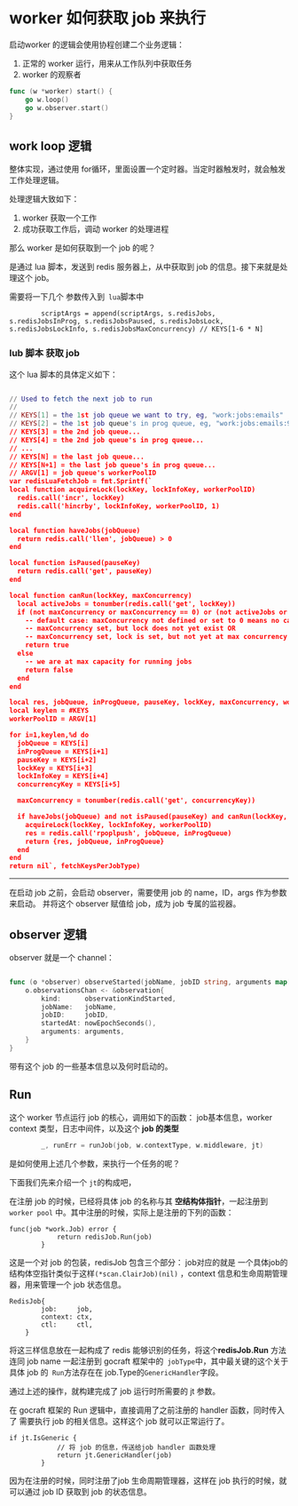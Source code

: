 # worker 如何获取 job 来执行

启动worker 的逻辑会使用协程创建二个业务逻辑：
1. 正常的 worker 运行，用来从工作队列中获取任务
2. worker 的观察者


```go
func (w *worker) start() {
	go w.loop()
	go w.observer.start()
}
```
## work loop 逻辑

整体实现，通过使用 for循环，里面设置一个定时器。当定时器触发时，就会触发工作处理逻辑。

处理逻辑大致如下：
1. worker 获取一个工作
2. 成功获取工作后，调动 worker 的处理进程

那么 worker 是如何获取到一个 job 的呢？

是通过 lua 脚本，发送到 redis 服务器上，从中获取到 job 的信息。接下来就是处理这个 job。

需要将一下几个 参数传入到` lua`脚本中
```
		scriptArgs = append(scriptArgs, s.redisJobs, s.redisJobsInProg, s.redisJobsPaused, s.redisJobsLock, s.redisJobsLockInfo, s.redisJobsMaxConcurrency) // KEYS[1-6 * N]

```
### lub 脚本 获取 job
这个 lua 脚本的具体定义如下：


```lua

// Used to fetch the next job to run
//
// KEYS[1] = the 1st job queue we want to try, eg, "work:jobs:emails"
// KEYS[2] = the 1st job queue's in prog queue, eg, "work:jobs:emails:97c84119d13cb54119a38743:inprogress"
// KEYS[3] = the 2nd job queue...
// KEYS[4] = the 2nd job queue's in prog queue...
// ...
// KEYS[N] = the last job queue...
// KEYS[N+1] = the last job queue's in prog queue...
// ARGV[1] = job queue's workerPoolID
var redisLuaFetchJob = fmt.Sprintf(`
local function acquireLock(lockKey, lockInfoKey, workerPoolID)
  redis.call('incr', lockKey)
  redis.call('hincrby', lockInfoKey, workerPoolID, 1)
end

local function haveJobs(jobQueue)
  return redis.call('llen', jobQueue) > 0
end

local function isPaused(pauseKey)
  return redis.call('get', pauseKey)
end

local function canRun(lockKey, maxConcurrency)
  local activeJobs = tonumber(redis.call('get', lockKey))
  if (not maxConcurrency or maxConcurrency == 0) or (not activeJobs or activeJobs < maxConcurrency) then
    -- default case: maxConcurrency not defined or set to 0 means no cap on concurrent jobs OR
    -- maxConcurrency set, but lock does not yet exist OR
    -- maxConcurrency set, lock is set, but not yet at max concurrency
    return true
  else
    -- we are at max capacity for running jobs
    return false
  end
end

local res, jobQueue, inProgQueue, pauseKey, lockKey, maxConcurrency, workerPoolID, concurrencyKey, lockInfoKey
local keylen = #KEYS
workerPoolID = ARGV[1]

for i=1,keylen,%d do
  jobQueue = KEYS[i]
  inProgQueue = KEYS[i+1]
  pauseKey = KEYS[i+2]
  lockKey = KEYS[i+3]
  lockInfoKey = KEYS[i+4]
  concurrencyKey = KEYS[i+5]

  maxConcurrency = tonumber(redis.call('get', concurrencyKey))

  if haveJobs(jobQueue) and not isPaused(pauseKey) and canRun(lockKey, maxConcurrency) then
    acquireLock(lockKey, lockInfoKey, workerPoolID)
    res = redis.call('rpoplpush', jobQueue, inProgQueue)
    return {res, jobQueue, inProgQueue}
  end
end
return nil`, fetchKeysPerJobType)

```



---
在启动 job 之前，会启动 observer，需要使用 job 的 name，ID，args 作为参数来启动。 并将这个 observer 赋值给 job，成为 job 专属的监视器。
## observer 逻辑

observer 就是一个 channel：

```go

func (o *observer) observeStarted(jobName, jobID string, arguments map[string]interface{}) {
	o.observationsChan <- &observation{
		kind:      observationKindStarted,
		jobName:   jobName,
		jobID:     jobID,
		startedAt: nowEpochSeconds(),
		arguments: arguments,
	}
}
```

带有这个 job 的一些基本信息以及何时启动的。

## Run
这个 worker 节点运行 job 的核心，调用如下的函数： job基本信息，worker context 类型，日志中间件，以及这个 **job 的类型**

```go
		_, runErr = runJob(job, w.contextType, w.middleware, jt)

```
是如何使用上述几个参数，来执行一个任务的呢？

下面我们先来介绍一个 `jt`的构成吧，


在注册 job 的时候，已经将具体 job 的名称与其 **空结构体指针**，一起注册到 `worker pool` 中。其中注册的时候，实际上是注册的下列的函数：

```
func(job *work.Job) error {
			return redisJob.Run(job)
		}
```

这是一个对 job 的包装，redisJob 包含三个部分： job对应的就是 一个具体job的结构体空指针类似于这样`(*scan.ClairJob)(nil)` ，context 信息和生命周期管理器，用来管理一个 job 状态信息。

```
RedisJob{
		job:     job,
		context: ctx,
		ctl:     ctl,
	}
```

将这三样信息放在一起构成了 redis 能够识别的任务，将这个**redisJob.Run** 方法连同 job name 一起注册到 gocraft 框架中的` jobType`中，其中最关键的这个关于具体 job 的` Run`方法存在在 job.Type的`GenericHandler`字段。

通过上述的操作，就构建完成了 job 运行时所需要的 jt 参数。


在 gocraft 框架的 Run 逻辑中，直接调用了之前注册的 handler 函数，同时传入了 需要执行 job 的相关信息。这样这个 job 就可以正常运行了。 
```
if jt.IsGeneric {
			// 将 job 的信息，传送给job handler 函数处理
			return jt.GenericHandler(job)
		}
```

因为在注册的时候，同时注册了job 生命周期管理器，这样在 job 执行的时候，就可以通过 job ID 获取到 job 的状态信息。